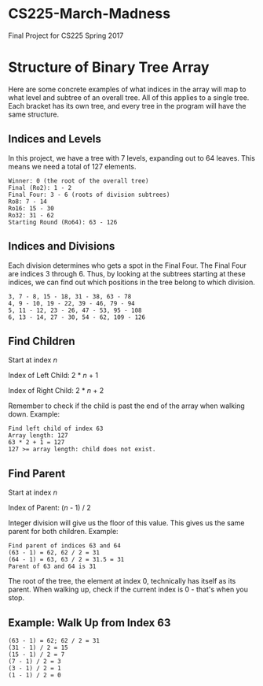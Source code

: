 # CS225-March-Madness
Final Project for CS225 Spring 2017

# Structure of Binary Tree Array
Here are some concrete examples of what indices in the array will map to what level and subtree of an overall tree. All of this applies to a single tree. Each bracket has its own tree, and every tree in the program will have the same structure.

## Indices and Levels
In this project, we have a tree with 7 levels, expanding out to 64 leaves.
This means we need a total of 127 elements.

```
Winner: 0 (the root of the overall tree)
Final (Ro2): 1 - 2
Final Four: 3 - 6 (roots of division subtrees)
Ro8: 7 - 14
Ro16: 15 - 30
Ro32: 31 - 62
Starting Round (Ro64): 63 - 126
```

## Indices and Divisions
Each division determines who gets a spot in the Final Four.
The Final Four are indices 3 through 6.
Thus, by looking at the subtrees starting at these indices, we can find out which positions in the tree belong to which division.

```
3, 7 - 8, 15 - 18, 31 - 38, 63 - 78
4, 9 - 10, 19 - 22, 39 - 46, 79 - 94
5, 11 - 12, 23 - 26, 47 - 53, 95 - 108
6, 13 - 14, 27 - 30, 54 - 62, 109 - 126
```

## Find Children
Start at index *n*

Index of Left Child: 2 * *n* + 1

Index of Right Child: 2 * *n* + 2

Remember to check if the child is past the end of the array when walking down. Example:

```
Find left child of index 63
Array length: 127
63 * 2 + 1 = 127
127 >= array length: child does not exist.
```

## Find Parent
Start at index *n*

Index of Parent: (*n* - 1) / 2

Integer division will give us the floor of this value.
This gives us the same parent for both children. Example: 

```
Find parent of indices 63 and 64
(63 - 1) = 62, 62 / 2 = 31
(64 - 1) = 63, 63 / 2 = 31.5 = 31
Parent of 63 and 64 is 31
```

The root of the tree, the element at index 0, technically has itself as its parent. When walking up, check if the current index is 0 - that's when you stop.

## Example: Walk Up from Index 63
```
(63 - 1) = 62; 62 / 2 = 31
(31 - 1) / 2 = 15
(15 - 1) / 2 = 7
(7 - 1) / 2 = 3
(3 - 1) / 2 = 1
(1 - 1) / 2 = 0
```
